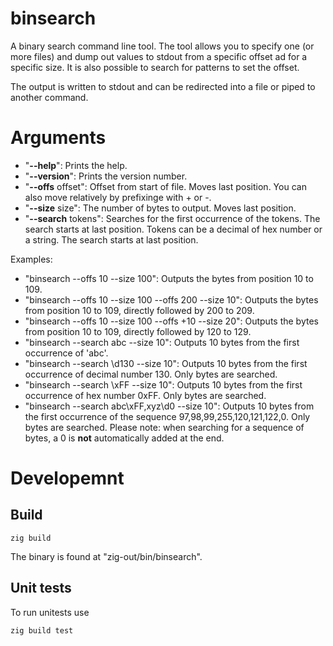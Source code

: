 # binsearch

A binary search command line tool.
The tool allows you to specify one (or more files) and dump out values to stdout from a specific offset ad for a specific size.
It is also possible to search for patterns to set the offset.

The output is written to stdout and can be redirected into a file or piped to another command.



# Arguments

- "**--help**": Prints the help.
- "**--version**": Prints the version number.
- "**--offs** offset": Offset from start of file. Moves last position. You can also move relatively by prefixinge with + or -.
- "**--size** size": The number of bytes to output. Moves last position.
- "**--search** tokens": Searches for the first occurrence of the tokens. The search starts at last position. Tokens can be a decimal of hex number or a string. The search starts at last position.

Examples:
- "binsearch --offs 10 --size 100": Outputs the bytes from position 10 to 109.
- "binsearch --offs 10 --size 100 --offs 200 --size 10": Outputs the bytes from position 10 to 109, directly followed by 200 to 209.
- "binsearch --offs 10 --size 100 --offs +10 --size 20": Outputs the bytes from position 10 to 109, directly followed by 120 to 129.
- "binsearch --search abc --size 10": Outputs 10 bytes from the first occurrence of 'abc'.
- "binsearch --search \d130 --size 10": Outputs 10 bytes from the first occurrence of decimal number 130. Only bytes are searched.
- "binsearch --search \xFF --size 10": Outputs 10 bytes from the first occurrence of hex number 0xFF. Only bytes are searched.
- "binsearch --search abc\xFF,xyz\d0 --size 10": Outputs 10 bytes from the first occurrence of the sequence 97,98,99,255,120,121,122,0. Only bytes are searched.
Please note: when searching for a sequence of bytes, a 0 is **not** automatically added at the end.


# Developemnt

## Build

~~~
zig build
~~~

The binary is found at "zig-out/bin/binsearch".


## Unit tests

To run unitests use
~~~
zig build test
~~~




